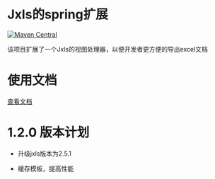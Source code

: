# Jxls的spring扩展
[![Maven Central](https://img.shields.io/maven-central/v/cn.belier/jxls-spring-extend.svg?label=Maven%20Central)](https://search.maven.org/search?q=g:%22cn.belier%22%20AND%20a:%22jxls-spring-extend%22)

该项目扩展了一个Jxls的视图处理器，以便开发者更方便的导出excel文档


# 使用文档

[查看文档](https://github.com/belier-cn/jxls-spring-extend/wiki)


# 1.2.0 版本计划

- 升级jxls版本为2.5.1

- 缓存模板，提高性能